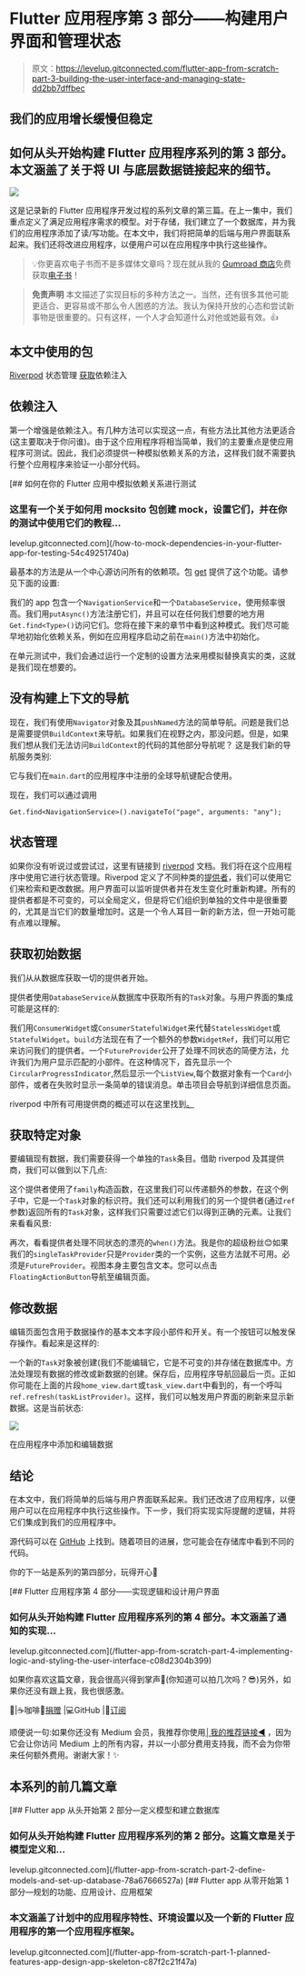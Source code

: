 # Flutter 应用程序第 3 部分——构建用户界面和管理状态

> 原文：<https://levelup.gitconnected.com/flutter-app-from-scratch-part-3-building-the-user-interface-and-managing-state-dd2bb7dffbec>

## 我们的应用增长缓慢但稳定

## 如何从头开始构建 Flutter 应用程序系列的第 3 部分。本文涵盖了关于将 UI 与底层数据链接起来的细节。

![](img/652eb61ae5ab041399299cd8f1c5df3b.png)

这是记录新的 Flutter 应用程序开发过程的系列文章的第三篇。在上一集中，我们重点定义了满足应用程序需求的模型。对于存储，我们建立了一个数据库，并为我们的应用程序添加了读/写功能。在本文中，我们将把简单的后端与用户界面联系起来。我们还将改进应用程序，以便用户可以在应用程序中执行这些操作。

> 💡你更喜欢电子书而不是多媒体文章吗？现在就从我的 [Gumroad 商店](https://xeladu.gumroad.com/)免费获取[电子书](https://xeladu.gumroad.com/l/scratch)！

> **免责声明**
> 本文描述了实现目标的多种方法之一。当然，还有很多其他可能更适合、更容易或不那么令人困惑的方法。我认为保持开放的心态和尝试新事物是很重要的。只有这样，一个人才会知道什么对他或她最有效。👍

## 本文中使用的包

[Riverpod](https://pub.dev/packages/flutter_riverpod) 状态管理
[获取](https://pub.dev/packages/get)依赖注入

## 依赖注入

第一个增强是依赖注入。有几种方法可以实现这一点，有些方法比其他方法更适合(这主要取决于你问谁)。由于这个应用程序将相当简单，我们的主要重点是使应用程序可测试。因此，我们必须提供一种模拟依赖关系的方法，这样我们就不需要执行整个应用程序来验证一小部分代码。

[](/how-to-mock-dependencies-in-your-flutter-app-for-testing-54c49251740a) [## 如何在你的 Flutter 应用中模拟依赖关系进行测试

### 这里有一个关于如何用 mocksito 包创建 mock，设置它们，并在你的测试中使用它们的教程…

levelup.gitconnected.com](/how-to-mock-dependencies-in-your-flutter-app-for-testing-54c49251740a) 

最基本的方法是从一个中心源访问所有的依赖项。包 [get](https://pub.dev/packages/get) 提供了这个功能。请参见下面的设置:

我们的 app 包含一个`NavigationService`和一个`DatabaseService`，使用频率很高。我们用`putAsync()`方法注册它们，并且可以在任何我们想要的地方用`Get.find<Type>()`访问它们。您将在接下来的章节中看到这种模式。我们尽可能早地初始化依赖关系，例如在应用程序启动之前在`main()`方法中初始化。

在单元测试中，我们会通过运行一个定制的设置方法来用模拟替换真实的类，这就是我们现在想要的。

## 没有构建上下文的导航

现在，我们有使用`Navigator`对象及其`pushNamed`方法的简单导航。问题是我们总是需要提供`BuildContext`来导航。如果我们在视野之内，那没问题。但是，如果我们想从我们无法访问`BuildContext`的代码的其他部分导航呢？
这是我们新的导航服务类别:

它与我们在`main.dart`的应用程序中注册的全球导航键配合使用。

现在，我们可以通过调用

```
Get.find<NavigationService>().navigateTo("page", arguments: "any"); 
```

## 状态管理

如果你没有听说过或尝试过，这里有链接到 [riverpod](https://riverpod.dev/docs/getting_started) 文档。我们将在这个应用程序中使用它进行状态管理。Riverpod 定义了不同种类的[提供者](https://riverpod.dev/docs/concepts/providers)，我们可以使用它们来检索和更改数据。用户界面可以监听提供者并在发生变化时重新构建。所有的提供者都是不可变的，可以全局定义，但是将它们组织到单独的文件中是很重要的，尤其是当它们的数量增加时。这是一个令人耳目一新的新方法，但一开始可能有点难以理解。

## 获取初始数据

我们从从数据库获取一切的提供者开始。

提供者使用`DatabaseService`从数据库中获取所有的`Task`对象。与用户界面的集成可能是这样的:

我们用`ConsumerWidget`或`ConsumerStatefulWidget`来代替`StatelessWidget`或`StatefulWidget`。`build`方法现在有了一个额外的参数`WidgetRef`，我们可以用它来访问我们的提供者。一个`FutureProvider`公开了处理不同状态的简便方法，允许我们为用户显示匹配的小部件。在这种情况下，首先显示一个`CircularProgressIndicator`,然后显示一个`ListView`,每个数据对象有一个`Card`小部件，或者在失败时显示一条简单的错误消息。单击项目会导航到详细信息页面。

riverpod 中所有可用提供商的概述可以在这里找到[。](https://riverpod.dev/docs/concepts/providers#different-types-of-providers)

## 获取特定对象

要编辑现有数据，我们需要获得一个单独的`Task`条目。借助 riverpod 及其提供商，我们可以做到以下几点:

这个提供者使用了`family`构造函数，在这里我们可以传递额外的参数，在这个例子中，它是一个`Task`对象的标识符。我们还可以利用我们的另一个提供者(通过`ref`参数)返回所有的`Task`对象，这样我们只需要过滤它们以得到正确的元素。让我们来看看风景:

再次，看看提供者处理不同状态的漂亮的`when()`方法。我是你的超级粉丝😊如果我们的`singleTaskProvider`只是`Provider`类的一个实例，这些方法就不可用。必须是`FutureProvider`。视图本身主要包含文本。您可以点击`FloatingActionButton`导航至编辑页面。

## 修改数据

编辑页面包含用于数据操作的基本文本字段小部件和开关。有一个按钮可以触发保存操作。看起来是这样的:

一个新的`Task`对象被创建(我们不能编辑它，它是不可变的)并存储在数据库中。方法处理现有数据的修改或新数据的创建。保存后，应用程序导航回最后一页。正如你可能在上面的片段`home_view.dart`或`task_view.dart`中看到的，有一个呼叫`ref.refresh(taskListProvider)`。这样，我们可以触发用户界面的刷新来显示新数据。这是当前状态:

![](img/6937e2bbf736d1d062f6f29ecac71683.png)

在应用程序中添加和编辑数据

## 结论

在本文中，我们将简单的后端与用户界面联系起来。我们还改进了应用程序，以便用户可以在应用程序中执行这些操作。下一步，我们将实现实际提醒的逻辑，并将它们集成到我们的应用程序中。

源代码可以在 [GitHub](https://github.com/xeladu/flutter_app_example/releases/tag/app-3) 上找到。随着项目的进展，您可能会在存储库中看到不同的代码。

你的下一站是系列的第四部分，玩得开心🎉

[](/flutter-app-from-scratch-part-4-implementing-logic-and-styling-the-user-interface-c08d2304b399) [## Flutter 应用程序第 4 部分——实现逻辑和设计用户界面

### 如何从头开始构建 Flutter 应用程序系列的第 4 部分。本文涵盖了通知的实现…

levelup.gitconnected.com](/flutter-app-from-scratch-part-4-implementing-logic-and-styling-the-user-interface-c08d2304b399) 

如果你喜欢这篇文章，我会很高兴得到掌声👏(你知道可以拍几次吗？😎)另外，如果你还没有跟上我，我也很感激。

🌲|☕咖啡🎁[捐赠](https://www.paypal.com/donate/?hosted_button_id=JPWK39GGPAAFQ) |💻GitHub |🔔[订阅](https://xeladu.medium.com/subscribe)

顺便说一句:如果你还没有 Medium 会员，我推荐你使用[│我的推荐链接◀](https://medium.com/@xeladu/membership) ，因为它会让你访问 Medium 上的所有内容，并以一小部分费用支持我，而不会为你带来任何额外费用。谢谢大家！✨

## 本系列的前几篇文章

[](/flutter-app-from-scratch-part-2-define-models-and-set-up-database-78a67666527a) [## Flutter app 从头开始第 2 部分—定义模型和建立数据库

### 如何从头开始构建 Flutter 应用程序系列的第 2 部分。这篇文章是关于模型定义和…

levelup.gitconnected.com](/flutter-app-from-scratch-part-2-define-models-and-set-up-database-78a67666527a) [](/flutter-app-from-scratch-part-1-planned-features-app-design-app-skeleton-c87f2c21f47a) [## Flutter app 从零开始第 1 部分—规划的功能、应用设计、应用框架

### 本文涵盖了计划中的应用程序特性、环境设置以及一个新的 Flutter 应用程序的第一个应用程序框架。

levelup.gitconnected.com](/flutter-app-from-scratch-part-1-planned-features-app-design-app-skeleton-c87f2c21f47a)